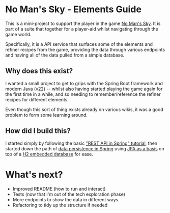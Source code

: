 # No Man's Sky - Elements Guide

This is a mini-project to support the player in the game [No Man's Sky](https://www.nomanssky.com/). It is part of a suite that together for a player-aid whilst navigating through the game world.

Specifically, it is a API service that surfaces some of the elements and refiner recipes from the game, providing the data through various endpoints and having all of the data pulled from a simple database. 

## Why does this exist?

I wanted a small project to get to grips with the Spring Boot framework and modern Java (v22) -- whilst also having started playing the game again for the first time in a while, and so needing to remember/reference the refiner recipes for different elements.

Even though this sort of thing exists already on various wikis, it was a good problem to form some learning around.

## How did I build this?

I started simply by following the basic ["REST API in Spring" tutorial](https://spring.io/guides/gs/rest-service), then started down the path of [data persistence in Spring](https://www.baeldung.com/the-persistence-layer-with-spring-data-jpa) using [JPA as a basis](https://docs.spring.io/spring-data/jpa/reference/jpa/getting-started.html) on top of a [H2 embedded database](https://www.h2database.com/html/quickstart.html) for ease.

# What's next?
* Improved README (how to run and interact)
* Tests (now that I'm out of the tech exploration phase)
* More endpoints to show the data in different ways
* Refactoring to tidy up the structure if needed